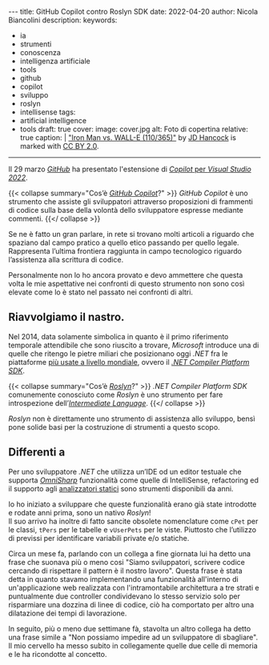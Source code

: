 ﻿
--\-
title: GitHub Copilot contro Roslyn SDK
date: 2022-04-20
author: Nicola Biancolini
description: 
keywords:
- ia
- strumenti
- conoscenza
- intelligenza artificiale
- tools
- github
- copilot
- sviluppo
- roslyn
- intellisense
tags:
- artificial intelligence
- tools
draft: true
cover:
  image: cover.jpg
  alt: Foto di copertina
  relative: true
  caption: |
    ["Iron Man vs. WALL-E (110/365)"](https://www.flickr.com/photos/83346641@N00/4539257241) by [JD Hancock](https://www.flickr.com/photos/83346641@N00) is marked with [CC BY 2.0](https://creativecommons.org/licenses/by/2.0/?ref=openverse).
---

Il 29 marzo [*GitHub*](https://github.com) ha presentato l'estensione di [*Copilot* per *Visual Studio 2022*](https://github.blog/2022-03-29-github-copilot-now-available-for-visual-studio-2022).

{{< collapse summary="Cos’è [*GitHub Copilot*]( https://copilot.github.com)?" >}}
*GitHub Copilot* è uno strumento che assiste gli sviluppatori attraverso proposizioni di frammenti di codice sulla base della volontà dello sviluppatore espresse mediante commenti.
{{</ collapse >}}

Se ne è fatto un gran parlare, in rete si trovano molti articoli a riguardo che spaziano dal campo pratico a quello etico passando per quello legale.
Rappresenta l’ultima frontiera raggiunta in campo tecnologico riguardo l’assistenza alla scrittura di codice.

Personalmente non lo ho ancora provato e devo ammettere che questa volta le mie aspettative nei confronti di questo strumento non sono così elevate come lo è stato nel passato nei confronti di altri.

## Riavvolgiamo il nastro.

Nel 2014, data solamente simbolica in quanto è il primo riferimento temporale attendibile che sono riuscito a trovare, *Microsoft* introduce una di quelle che ritengo le pietre miliari che posizionano oggi *.NET* fra le piattaforme [più usate a livello mondiale](https://www.statista.com/statistics/793628/worldwide-developer-survey-most-used-languages), ovvero il [*.NET Compiler Platform SDK*](https://devblogs.microsoft.com/dotnet/enabling-the-net-compiler-platform-roslyn-in-asp-net-applications).

{{< collapse summary="Cos’è [*Roslyn*](https://docs.microsoft.com/dotnet/csharp/roslyn-sdk)?" >}}
*.NET Compiler Platform SDK* comunemente conosciuto come *Roslyn* è uno strumento per fare introspezione dell’[*Intermediate Language*](https://docs.microsoft.com/dotnet/standard/managed-code).
{{</ collapse >}}

*Roslyn* non è direttamente uno strumento di assistenza allo sviluppo, bensì pone solide basi per la costruzione di strumenti a questo scopo.


## Differenti a

Per uno sviluppatore *.NET* che utilizza un’IDE od un editor testuale che supporta [*OmniSharp*](https://www.omnisharp.net) funzionalità come quelle di IntelliSense, refactoring ed il supporto agli [analizzatori statici](https://docs.microsoft.com/visualstudio/code-quality/roslyn-analyzers-overview) sono strumenti disponibili da anni.

Io ho iniziato a sviluppare che queste funzionalità erano già state introdotte e rodate anni prima, sono un nativo *Roslyn*!  
Il suo arrivo ha inoltre di fatto sancite obsolete nomenclature come `cPet` per le classi, `tPers` per le tabelle e `vUserPets` per le viste. Piuttosto che l’utilizzo di previssi per identificare variabili private e/o statiche.



Circa un mese fa, parlando con un collega a fine giornata lui ha detto una frase che suonava più o meno cosi "Siamo sviluppatori, scrivere codice cercando di rispettare il pattern è il nostro lavoro".
Questa frase è stata detta in quanto stavamo implementando una funzionalità all'interno di un'applicazione web realizzata con l'intramontabile architettura a tre strati e puntualmente due controller condividevano lo stesso servizio solo per risparmiare una dozzina di linee di codice, ciò ha comportato per altro una dilatazione dei tempi di lavorazione.

In seguito, più o meno due settimane fà, stavolta un altro collega ha detto una frase simile a "Non possiamo impedire ad un sviluppatore di sbagliare". 
Il mio cervello ha messo subito in collegamente quelle due celle di memoria e le ha ricondotte al concetto.

